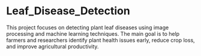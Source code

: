 # Leaf_Disease_Detection
This project focuses on detecting plant leaf diseases using image processing and machine learning techniques. The main goal is to help farmers and researchers identify plant health issues early, reduce crop loss, and improve agricultural productivity.
